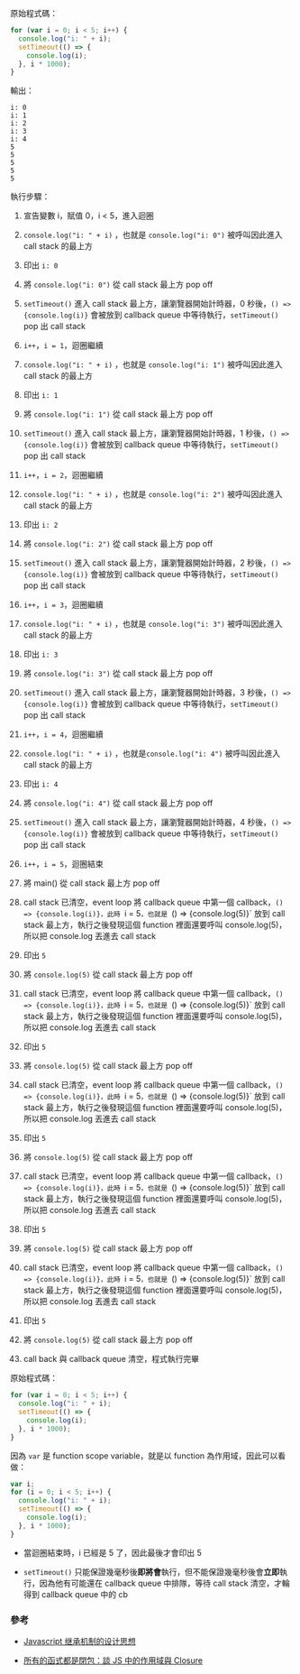 原始程式碼：

```js
for (var i = 0; i < 5; i++) {
  console.log("i: " + i);
  setTimeout(() => {
    console.log(i);
  }, i * 1000);
}
```

輸出：

```
i: 0
i: 1
i: 2
i: 3
i: 4
5
5
5
5
5
```

執行步驟：

1. 宣告變數 i，賦值 0，i < 5，進入迴圈
2. `console.log("i: " + i)` ，也就是 `console.log("i: 0")` 被呼叫因此進入 call stack 的最上方
3. 印出 `i: 0`
4. 將 `console.log("i: 0")` 從 call stack 最上方 pop off
5. `setTimeout()` 進入 call stack 最上方，讓瀏覽器開始計時器，0 秒後，`() => {console.log(i)}` 會被放到 callback queue 中等待執行，`setTimeout()` pop 出 call stack
6. `i++`，`i = 1`，迴圈繼續
7. `console.log("i: " + i)` ，也就是 `console.log("i: 1")` 被呼叫因此進入 call stack 的最上方
8. 印出 `i: 1`
9. 將 `console.log("i: 1")` 從 call stack 最上方 pop off
10. `setTimeout()` 進入 call stack 最上方，讓瀏覽器開始計時器，1 秒後，`() => {console.log(i)}` 會被放到 callback queue 中等待執行，`setTimeout()` pop 出 call stack
11. `i++`，`i = 2`，迴圈繼續
12. `console.log("i: " + i)` ，也就是 `console.log("i: 2")` 被呼叫因此進入 call stack 的最上方
13. 印出 `i: 2`
14. 將 `console.log("i: 2")` 從 call stack 最上方 pop off
15. `setTimeout()` 進入 call stack 最上方，讓瀏覽器開始計時器，2 秒後，`() => {console.log(i)}` 會被放到 callback queue 中等待執行，`setTimeout()` pop 出 call stack
16. `i++`，`i = 3`，迴圈繼續
17. `console.log("i: " + i)` ，也就是 `console.log("i: 3")` 被呼叫因此進入 call stack 的最上方
18. 印出 `i: 3`
19. 將 `console.log("i: 3")` 從 call stack 最上方 pop off
20. `setTimeout()` 進入 call stack 最上方，讓瀏覽器開始計時器，3 秒後，`() => {console.log(i)}` 會被放到 callback queue 中等待執行，`setTimeout()` pop 出 call stack
21. `i++`，`i = 4`，迴圈繼續
22. `console.log("i: " + i)` ，也就是`console.log("i: 4")` 被呼叫因此進入 call stack 的最上方
23. 印出 `i: 4`
24. 將 `console.log("i: 4")` 從 call stack 最上方 pop off
25. `setTimeout()` 進入 call stack 最上方，讓瀏覽器開始計時器，4 秒後，`() => {console.log(i)}` 會被放到 callback queue 中等待執行，`setTimeout()` pop 出 call stack
26. `i++`，`i = 5`，迴圈結束
27. 將 main() 從 call stack 最上方 pop off
28. call stack 已清空，event loop 將 callback queue 中第一個 callback，`() => {console.log(i)}，此時 `i = 5`，也就是 `() => {console.log(5)}` 放到 call stack 最上方，執行之後發現這個 function 裡面還要呼叫 console.log(5)，所以把 console.log 丟進去 call stack
29. 印出 `5`
30. 將 `console.log(5)` 從 call stack 最上方 pop off
31. call stack 已清空，event loop 將 callback queue 中第一個 callback，`() => {console.log(i)}，此時 `i = 5`，也就是 `() => {console.log(5)}` 放到 call stack 最上方，執行之後發現這個 function 裡面還要呼叫 console.log(5)，所以把 console.log 丟進去 call stack
32. 印出 `5`
33. 將 `console.log(5)` 從 call stack 最上方 pop off
34. call stack 已清空，event loop 將 callback queue 中第一個 callback，`() => {console.log(i)}，此時 `i = 5`，也就是 `() => {console.log(5)}` 放到 call stack 最上方，執行之後發現這個 function 裡面還要呼叫 console.log(5)，所以把 console.log 丟進去 call stack
35. 印出 `5`
36. 將 `console.log(5)` 從 call stack 最上方 pop off
37. call stack 已清空，event loop 將 callback queue 中第一個 callback，`() => {console.log(i)}，此時 `i = 5`，也就是 `() => {console.log(5)}` 放到 call stack 最上方，執行之後發現這個 function 裡面還要呼叫 console.log(5)，所以把 console.log 丟進去 call stack
38. 印出 `5`
39. 將 `console.log(5)` 從 call stack 最上方 pop off
40. call stack 已清空，event loop 將 callback queue 中第一個 callback，`() => {console.log(i)}，此時 `i = 5`，也就是 `() => {console.log(5)}` 放到 call stack 最上方，執行之後發現這個 function 裡面還要呼叫 console.log(5)，所以把 console.log 丟進去 call stack
41. 印出 `5`
42. 將 `console.log(5)` 從 call stack 最上方 pop off

43. call back 與 callback queue 清空，程式執行完畢

原始程式碼：

```js
for (var i = 0; i < 5; i++) {
  console.log("i: " + i);
  setTimeout(() => {
    console.log(i);
  }, i * 1000);
}
```

因為 `var` 是 function scope variable，就是以 function 為作用域，因此可以看做：

```js
var i;
for (i = 0; i < 5; i++) {
  console.log("i: " + i);
  setTimeout(() => {
    console.log(i);
  }, i * 1000);
}
```

- 當迴圈結束時，i 已經是 5 了，因此最後才會印出 5

- `setTimeout()` 只能保證幾毫秒後**即將會**執行，但不能保證幾毫秒後會**立即**執行，因為他有可能還在 callback queue 中排隊，等待 call stack 清空，才輪得到 callback queue 中的 cb

### 參考

- [Javascript 继承机制的设计思想](https://www.ruanyifeng.com/blog/2011/06/designing_ideas_of_inheritance_mechanism_in_javascript.html)

- [所有的函式都是閉包：談 JS 中的作用域與 Closure](https://blog.huli.tw/2018/12/08/javascript-closure/)
